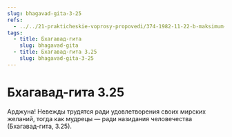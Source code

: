 ```yaml
---
slug: bhagavad-gita-3-25
refs:
  - ../../21-prakticheskie-voprosy-propovedi/374-1982-11-22-b-maksimum-energii-dlya-dela-i-minimum-dlya-sozdaniya-blagopriyatnoj-obstanovki.md
tags:
  - title: Бхагавад-гита
    slug: bhagavad-gita
  - title: Бхагавад-гита 3.25
    slug: bhagavad-gita-3-25
---
```


# Бхагавад-гита 3.25

Арджуна! Невежды трудятся ради удовлетворения своих мирских желаний, тогда как мудрецы — ради назидания человечества (Бхагавад-гита, 3.25).
